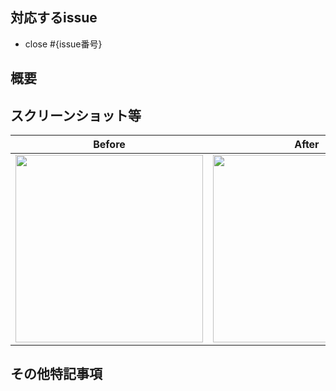 ## 対応するissue
- close #{issue番号}

## 概要


## スクリーンショット等
<!-- UI系の変更はここを埋めて下さい -->
Before | After
:--: | :--:
<img src="" width="300" /> | <img src="" width="300" />

## その他特記事項